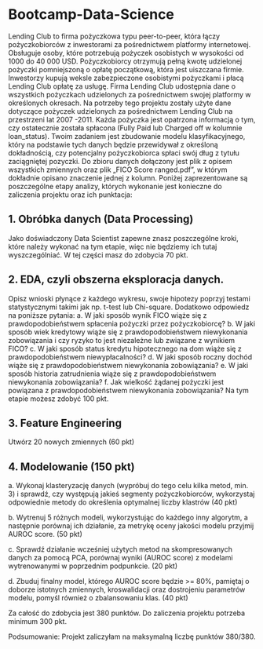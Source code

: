 # Bootcamp-Data-Science
Lending Club to firma pożyczkowa typu peer-to-peer, która łączy pożyczkobiorców z inwestorami za pośrednictwem platformy internetowej. Obsługuje osoby, które potrzebują pożyczek osobistych w wysokości od 1000 do 40 000 USD. Pożyczkobiorcy otrzymują pełną kwotę udzielonej pożyczki pomniejszoną o opłatę początkową, która jest uiszczana firmie. Inwestorzy kupują weksle zabezpieczone osobistymi pożyczkami i płacą Lending Club opłatę za usługę. Firma Lending Club udostępnia dane o wszystkich pożyczkach udzielonych za pośrednictwem swojej platformy w określonych okresach.
Na potrzeby tego projektu zostały użyte dane dotyczące pożyczek udzielonych za pośrednictwem Lending Club na przestrzeni lat 2007 -2011. Każda pożyczka jest opatrzona informacją o tym, czy ostatecznie została spłacona (Fully Paid lub Charged off w kolumnie loan_status). Twoim zadaniem jest zbudowanie modelu klasyfikacyjnego, który na podstawie tych danych będzie przewidywał z określoną dokładnością, czy potencjalny pożyczkobiorca spłaci swój dług z tytułu zaciągniętej pozyczki. Do zbioru danych dołączony jest plik z opisem wszystkich zmiennych oraz plik „FICO Score ranged.pdf”, w którym dokładnie opisano znaczenie jednej z kolumn.
Poniżej zaprezentowane są poszczególne etapy analizy, których wykonanie jest konieczne do zaliczenia projektu oraz ich punktacja: 

## 1. Obróbka danych (Data Processing) 
Jako doświadczony Data Scientist zapewne znasz poszczególne kroki, które należy wykonać na tym etapie, więc nie będziemy ich tutaj wyszczególniać. W tej części masz do zdobycia 70 pkt.
## 2. EDA, czyli obszerna eksploracja danych. 
Opisz wnioski płynące z każdego wykresu, swoje hipotezy poprzyj testami statystycznymi takimi jak np. t-test lub Chi-square.
Dodatkowo odpowiedz na poniższe pytania:
a. W jaki sposób wynik FICO wiąże się z prawdopodobieństwem spłacenia pożyczki przez pożyczkobiorcę?
b. W jaki sposób wiek kredytowy wiąże się z prawdopodobieństwem niewykonania zobowiązania i czy ryzyko to jest niezależne lub związane z wynikiem FICO?
c. W jaki sposób status kredytu hipotecznego na dom wiąże się z prawdopodobieństwem niewypłacalności?
d. W jaki sposób roczny dochód wiąże się z prawdopodobieństwem niewykonania zobowiązania?
e. W jaki sposób historia zatrudnienia wiąże się z prawdopodobieństwem niewykonania zobowiązania?
f. Jak wielkość żądanej pożyczki jest powiązana z prawdopodobieństwem niewykonania zobowiązania?
Na tym etapie możesz zdobyć 100 pkt.
## 3. Feature Engineering 
Utwórz 20 nowych zmiennych (60 pkt)
## 4. Modelowanie (150 pkt)

a. Wykonaj klasteryzację danych (wypróbuj do tego celu kilka metod, min. 3) i sprawdź, czy występują jakieś segmenty pożyczkobiorców, wykorzystaj odpowiednie metody do określenia optymalnej liczby klastrów (40 pkt)

b. Wytrenuj 5 różnych modeli, wykorzystując do każdego inny algorytm, a następnie porównaj ich działanie, za metrykę oceny jakości modelu przyjmij AUROC score. (50 pkt)

c. Sprawdź działanie wcześniej użytych metod na skompresowanych danych za pomocą PCA, porównaj wyniki (AUROC score) z modelami wytrenowanymi w poprzednim podpunkcie. (20 pkt)

d. Zbuduj finalny model, którego AUROC score będzie >= 80%, pamiętaj o doborze istotnych zmiennych, kroswalidacji oraz dostrojeniu parametrów modelu, pomyśl również o zbalansowaniu klas. (40 pkt)

Za całość do zdobycia jest 380 punktów. Do zaliczenia projektu potrzeba minimum 300 pkt.






Podsumowanie: 
Projekt zaliczyłam na maksymalną liczbę punktów 380/380.
